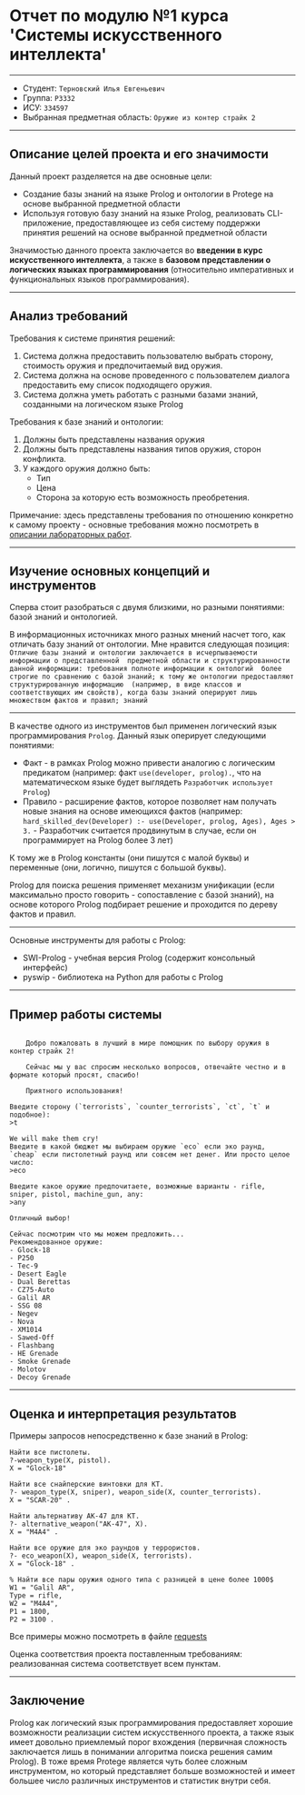 # Отчет по модулю №1 курса 'Системы искусственного интеллекта'

---

- Студент: `Терновский Илья Евгеньевич`
- Группа: `P3332`
- ИСУ: `334597`
- Выбранная предметная область: `Оружие из контер страйк 2`

---

## Описание целей проекта и его значимости

Данный проект разделяется на две основные цели:

- Создание базы знаний на языке Prolog и онтологии в Protege на основе выбранной предметной области
- Используя готовую базу знаний на языке Prolog, реализовать CLI-приложение, предоставляющее из себя систему
поддержки принятия решений на основе выбранной предметной области

Значимостью данного проекта заключается во __введении в курс искусственного интеллекта__, а также в __базовом
представлении о логических языках программирования__ (относительно императивных и функциональных языков
программирования).

--- 

## Анализ требований

Требования к системе принятия решений:

1) Система должна предоставить пользователю выбрать сторону, стоимость оружия и предпочитаемый вид оружия.
2) Система должна на основе проведенного с пользователем диалога предоставить ему список подходящего оружия.
3) Система должна уметь работать с разными базами знаний, созданными на логическом языке Prolog

Требования к базе знаний и онтологии:

1) Должны быть представлены названия оружия
2) Должны быть представлены названия типов оружия, сторон конфликта.
3) У каждого оружия должно быть:
   - Тип
   - Цена
   - Сторона за которую есть возможность преобретения.

Примечание: здесь представлены требования по отношению конкретно к самому проекту - основные требования 
можно посмотреть в 
[описании лабораторных работ](https://sunnysubmarines.notion.site/AI-System-a559a46cddc44363bdf27b77e10b7d85). 

--- 

## Изучение основных концепций и инструментов

Сперва стоит разобраться с двумя близкими, но разными понятиями: базой знаний и онтологией.

В информационных источниках много разных мнений насчет того, как отличать базу знаний от онтологии. Мне нравится 
следующая позиция: `Отличие базы знаний и онтологии заключается в исчерпываемости информации о представленной 
предметной области и структурированности данной информации: требования полноте информации к онтологий 
более строгие по сравнению с базой знаний; к тому же онтологии предоставляют структурированную информацию 
(например, в виде классов и соответствующих им свойств), когда базы знаний оперируют лишь множеством фактов и правил;
знаний`

--- 

В качестве одного из инструментов был применен логический язык программирования `Prolog`.
Данный язык оперирует следующими понятиями:

- Факт - в рамках Prolog можно привести аналогию с логическим предикатом (например: факт `use(developer, prolog).`, что 
на математическом языке будет выглядеть `Разработчик использует Prolog`)
- Правило - расширение фактов, которое позволяет нам получать новые знания на основе имеющихся фактов
(например: `hard_skilled_dev(Developer) :- use(Developer, prolog, Ages), Ages > 3.` - Разработчик считается продвинутым 
в случае, если он программирует на Prolog более 3 лет)

К тому же в Prolog константы (они пишутся с малой буквы) и переменные (они, логично, пишутся с большой буквы).

Prolog для поиска решения применяет механизм унификации (если максимально просто говорить - сопоставление с 
базой знаний), на основе которого Prolog подбирает решение и проходится по дереву фактов и правил.

--- 

Основные инструменты для работы с Prolog:

- SWI-Prolog - учебная версия Prolog (содержит консольный интерфейс)
- pyswip - библиотека на Python для работы c Prolog

--- 

## Пример работы системы

```
   
    Добро пожаловать в лучший в мире помощник по выбору оружия в контер страйк 2!
    
    Сейчас мы у вас спросим несколько вопросов, отвечайте честно и в формате который просят, спасибо!
    
    Приятного использования!
    
Введите сторону (`terrorists`, `counter_terrorists`, `ct`, `t` и подобное): 
>t

We will make them cry!
Введите в какой бюджет мы выбираем оружие `eco` если эко раунд, `cheap` если пистолетный раунд или совсем нет денег. Или просто целое число: 
>eco

Введите какое оружие предпочитаете, возможные варианты - rifle, sniper, pistol, machine_gun, any:
>any

Отличный выбор!

Сейчас посмотрим что мы можем предложить...
Рекомендованное оружие:
- Glock-18
- P250
- Tec-9
- Desert Eagle
- Dual Berettas
- CZ75-Auto
- Galil AR
- SSG 08
- Negev
- Nova
- XM1014
- Sawed-Off
- Flashbang
- HE Grenade
- Smoke Grenade
- Molotov
- Decoy Grenade
```

--- 

## Оценка и интерпретация результатов

Примеры запросов непосредственно к базе знаний в Prolog:

```
Найти все пистолеты.
?-weapon_type(X, pistol).
X = "Glock-18"

Найти все снайперские винтовки для КТ.
?- weapon_type(X, sniper), weapon_side(X, counter_terrorists).
X = "SCAR-20" .

Найти альтернативу AK-47 для КТ.
?- alternative_weapon("AK-47", X).
X = "M4A4" .

Найти все оружие для эко раундов у террористов.
?- eco_weapon(X), weapon_side(X, terrorists).
X = "Glock-18" .

% Найти все пары оружия одного типа с разницей в цене более 1000$
W1 = "Galil AR",
Type = rifle,
W2 = "M4A4",
P1 = 1800,
P2 = 3100 .
```
Все примеры можно посмотреть в файле [requests](requests)

Оценка соответствия проекта поставленным требованиям: реализованная система соответствует всем пунктам.

---

## Заключение

Prolog как логический язык программирования предоставляет хорошие возможности реализации систем искусственного проекта, 
а также язык имеет довольно приемлемый порог вхождения (первичная сложность заключается лишь в понимании алгоритма
поиска решения самим Prolog).
В тоже время Protege является чуть более сложным инструментом, но который представляет больше возможностей и имеет большее число различных инструментов и статистик внутри себя.
